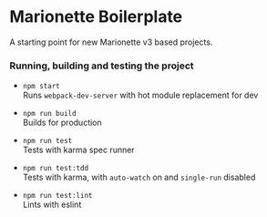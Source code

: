 # Marionette Boilerplate

A starting point for new Marionette v3 based projects.


### Running, building and testing the project

* `npm start`  
   Runs `webpack-dev-server` with hot module replacement for dev

* `npm run build`  
   Builds for production

* `npm run test`  
   Tests with karma spec runner

* `npm run test:tdd`  
   Tests with karma, with `auto-watch` on and `single-run` disabled

* `npm run test:lint`  
   Lints with eslint
